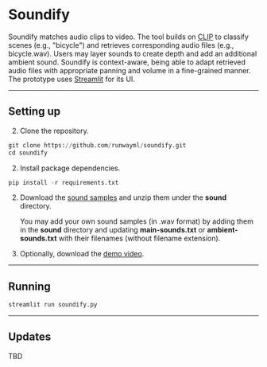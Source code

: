 # Soundify

Soundify matches audio clips to video. The tool builds on [CLIP](https://openai.com/blog/clip/) to classify scenes (e.g., "bicycle") and retrieves corresponding audio files (e.g., bicycle.wav). Users may layer sounds to create depth and add an additional ambient sound. Soundify is context-aware, being able to adapt retrieved audio files with appropriate panning and volume in a fine-grained manner. The prototype uses [Streamlit](https://streamlit.io/) for its UI.

---

## Setting up 

2. Clone the repository.
```python
git clone https://github.com/runwayml/soundify.git
cd soundify
```

2.  Install package dependencies.

```python
pip install -r requirements.txt
```

2.  Download the [sound samples](https://drive.google.com/file/d/1Ag1bcTJgJIDn92afHja86zxGt_YDgUta/view?usp=sharing) and unzip them under the **sound** directory.

    You may add your own sound samples (in .wav format) by adding them in the **sound** directory and updating **main-sounds.txt** or **ambient-sounds.txt** with their filenames (without filename extension).

3.  Optionally, download the [demo video](https://drive.google.com/file/d/1zaqumFFkAavdAwO-pkgn_xUPiRgpz5iA/view?usp=sharing).

---

## Running

```python
streamlit run soundify.py
```

---

## Updates

TBD
